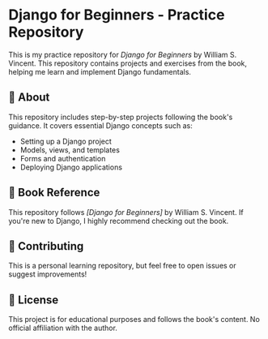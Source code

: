 # Django for Beginners - Practice Repository

This is my practice repository for *Django for Beginners* by William S. Vincent. This repository contains projects and exercises from the book, helping me learn and implement Django fundamentals.

## 📌 About
This repository includes step-by-step projects following the book's guidance. It covers essential Django concepts such as:
- Setting up a Django project
- Models, views, and templates
- Forms and authentication
- Deploying Django applications


## 📖 Book Reference
This repository follows *[Django for Beginners]* by William S. Vincent. If you're new to Django, I highly recommend checking out the book.

## 🤝 Contributing
This is a personal learning repository, but feel free to open issues or suggest improvements!

## 📜 License
This project is for educational purposes and follows the book's content. No official affiliation with the author.


